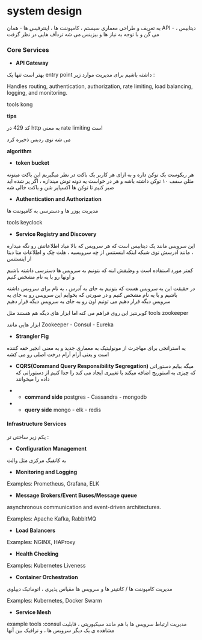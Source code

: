 
# system design

به تعریف و طراحی معماری سیستم ، کامپوننت ها ، اینترفیس ها - همان API  - ، دیتابیس می گن و با توجه به نیاز ها و بیزینس می شه تردآف هایی در نظر گرفت


### Core Services

+ **API Gateway**

بهتر است تنها یک entry point داشته باشیم برای مدیریت موارد زیر : 

Handles routing, authentication, authorization, rate limiting, load balancing, logging, and monitoring.

tools kong 

**tips**

 کد 429 در http به معنی rate limiting است

می شه توی ردیس ذخیره کرد

**algorithm**

+ **token bucket**

هر ریکوست یک توکن داره و به ازای هر کاربر یک باکت در نظر میگیریم این باکت میتونه مثلن سقف ۱۰ توکن داشته باشه و هر در خواست یه دونه توش میندازه ، اگر پر شده اید صبر کنیم تا توکن ها اکسپایر شن و باکت خالی شه 



+ **Authentication and Authorization**

مدیریت یوزر ها و دسترسی به کامپوننت ها

tools keyclock


+ **Service Registry and Discovery**

این سرویس مانند یک دیتابیس است که هر سرویس که بالا میاد اطلاعاتش رو نگه میداره ، مانند آدرسش توی شبکه  اینکه اینستنس از چه سرویسیه ، هلت چک و اطلاعات متا دیتا از اینستنس

کمتر مورد استفاده است و وظیفش اینه که بتونیم به سرویس ها دسترسی داشته باشیم و اونها رو با یه نام مشخص کنیم

در حقیقت این یه سرویس هست که بتونیم به جای یه آدرس ، یه نام برای سرویس داشته باشیم و با یه نام مشخص کنیم و در صورتی که بخوایم این سرویس رو به جای یه سرویس دیگه قرار دهیم می تونیم اون رو به جای یه سرویس دیگه قرار دهیم 

کوبرنتیز این روی فراهم می کنه اما ابزار های دیگه هم هستند مثل tools zookeeper


ابزار هایی مانند Zookeeper - Consul - Eureka

+ **Strangler Fig**

یه استراتجی برای مهاجرت از مونولیتیک به معماری جدید و به معنی انجیر خفه کننده است و یعنی آرام آرام درخت اصلی رو می کشه

+ **CQRS(Command Query Responsibility Segregation)** میگه بیایم دستوراتی که چیزی به استوریج اضافه میکند یا تغییری ایجاد می کند را جدا کنیم از دستوراتی که داده را میخوانند 
 - - **command side** postgres - Cassandra - mongodb
 - - **query side** mongo - elk - redis


#### **Infrastructure Services**

یکم زیر ساختی تر :

+ **Configuration Management**

یه کانفیگ مرکزی مثل والت

+ **Monitoring and Logging**

Examples: Prometheus, Grafana, ELK

+ **Message Brokers/Event Buses/Message queue**

asynchronous communication and event-driven architectures.

Examples: Apache Kafka, RabbitMQ

+ **Load Balancers**

Examples: NGINX, HAProxy

+ **Health Checking**

Examples: Kubernetes Liveness

+ **Container Orchestration**

مدیریت کامپوننت ها / کانتینر ها و سرویس ها مقیاس پذیری ، اتوماتیک دیپلوی

Examples: Kubernetes, Docker Swarm

+ **Service Mesh**
  
example tools :consul
مدیریت  ارتباط سرویس ها با هم  مانند سیکیوریتی ، قابلیت مشاهده ی یک دیگر سرویس ها ،  و ترافیک بین آنها

